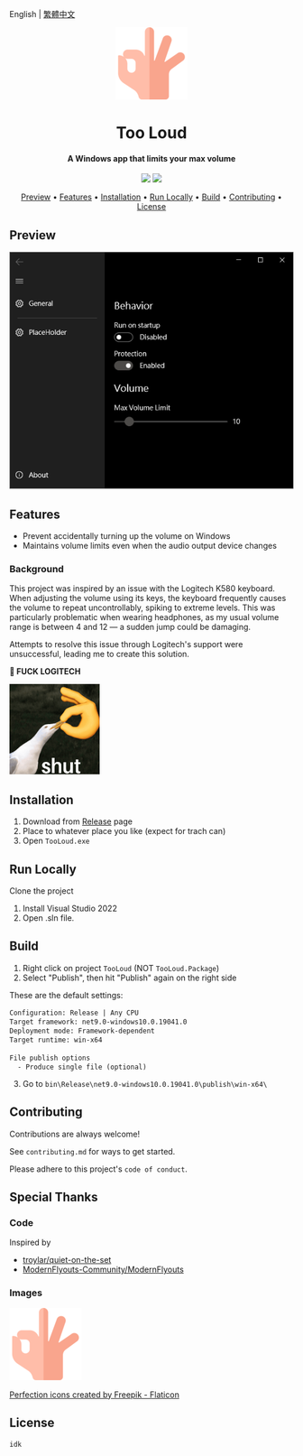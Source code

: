 English | [繁體中文](README.zh-TW.md)

<div align="center">
  
<img src="assets/perfection-icon-by-freepik.png" width="128" height="128">

<h1>Too Loud</h1>
<h4>
A Windows app that limits your max volume
</h4>

![](https://img.shields.io/badge/C%23-239120?style=flat&logo=unity&logoColor=white)
![](https://img.shields.io/badge/.NET-9.0-blueviolet?logo=dotnet)

<p align="center">
  <a href="#Preview">Preview</a> •
  <a href="#features">Features</a> •
  <a href="#installation">Installation</a> •
  <a href="#run-locally">Run Locally</a> •
  <a href="#build">Build</a> •
  <a href="#contributing">Contributing</a> •
  <a href="#license">License</a>
</p>
</div>

## Preview
![](assets/screenshot_v1.0.0.png)

## Features

- Prevent accidentally turning up the volume on Windows
- Maintains volume limits even when the audio output device changes

### Background

This project was inspired by an issue with the Logitech K580 keyboard. When adjusting the volume using its keys, the keyboard frequently causes the volume to repeat uncontrollably, spiking to extreme levels. This was particularly problematic when wearing headphones, as my usual volume range is between 4 and 12 — a sudden jump could be damaging.

Attempts to resolve this issue through Logitech's support were unsuccessful, leading me to create this solution.

**🖕 FUCK LOGITECH**

<img src="assets/shut-meme.png" width="160" height="160">

## Installation

1. Download from [Release](https://github.com/MrNegativeTW/TooLoud/releases) page
2. Place to whatever place you like (expect for trach can)
3. Open `TooLoud.exe`

## Run Locally

Clone the project

1. Install Visual Studio 2022
2. Open .sln file.

## Build

1. Right click on project `TooLoud` (NOT `TooLoud.Package`)
2. Select "Publish", then hit "Publish" again on the right side

These are the default settings:

```
Configuration: Release | Any CPU
Target framework: net9.0-windows10.0.19041.0
Deployment mode: Framework-dependent
Target runtime: win-x64

File publish options
  - Produce single file (optional)
```

3. Go to `bin\Release\net9.0-windows10.0.19041.0\publish\win-x64\`

## Contributing

Contributions are always welcome!

See `contributing.md` for ways to get started.

Please adhere to this project's `code of conduct`.

## Special Thanks

### Code

Inspired by 

- [troylar/quiet-on-the-set](https://github.com/troylar/quiet-on-the-set)
- [ModernFlyouts-Community/ModernFlyouts](https://github.com/ModernFlyouts-Community/ModernFlyouts)

### Images

![](assets/perfection-icon-by-freepik.png)

[Perfection icons created by Freepik - Flaticon](https://www.flaticon.com/free-icons/perfection)

## License

```
idk
```
